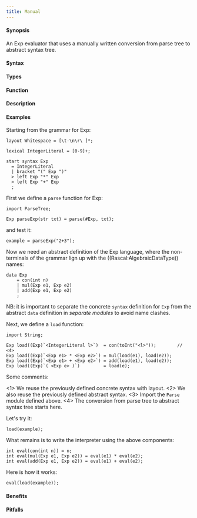```yaml
---
title: Manual
---
```


#### Synopsis

An Exp evaluator that uses a manually written conversion from parse tree to abstract syntax tree.

#### Syntax

#### Types

#### Function

#### Description

#### Examples

Starting from the grammar for Exp:
```rascal-commands
layout Whitespace = [\t-\n\r\ ]*;
    
lexical IntegerLiteral = [0-9]+;           

start syntax Exp 
  = IntegerLiteral          
  | bracket "(" Exp ")"     
  > left Exp "*" Exp        
  > left Exp "+" Exp        
  ;
```

First we define a `parse` function for Exp:

```rascal-commands,continue
import ParseTree;

Exp parseExp(str txt) = parse(#Exp, txt); 
```

and test it:
```rascal-shell,continue
example = parseExp("2+3");
```

Now we need an abstract definition of the Exp language, where
the non-terminals of the grammar lign up with the ((Rascal:AlgebraicDataType)) names:
```rascal-commands,continue
data Exp 
    = con(int n)               
    | mul(Exp e1, Exp e2)        
    | add(Exp e1, Exp e2)        
    ;
```

NB: it is important to separate the concrete `syntax` definition
for `Exp` from the abstract `data` definition in _separate modules_
to avoid name clashes. 

Next, we define a `load` function:
```rascal-commands,continue
import String;

Exp load((Exp)`<IntegerLiteral l>`)  = con(toInt("<l>"));        // <4>
Exp load((Exp)`<Exp e1> * <Exp e2>`) = mul(load(e1), load(e2));  
Exp load((Exp)`<Exp e1> + <Exp e2>`) = add(load(e1), load(e2)); 
Exp load((Exp)`( <Exp e> )`)         = load(e);                    
```

Some comments:

<1> We reuse the previously defined concrete syntax with layout.
<2> We also reuse the previously defined abstract syntax.
<3> Import the `Parse` module defined above.
<4> The conversion from parse tree to abstract syntax tree starts here. 


Let's try it:
```rascal-shell,continue
load(example);
```

What remains is to write the interpreter using the above components:
```rascal-commands,continue
int eval(con(int n)) = n;                            
int eval(mul(Exp e1, Exp e2)) = eval(e1) * eval(e2); 
int eval(add(Exp e1, Exp e2)) = eval(e1) + eval(e2); 
```

Here is how it works:
```rascal-shell,continue
eval(load(example));
```

#### Benefits

#### Pitfalls

